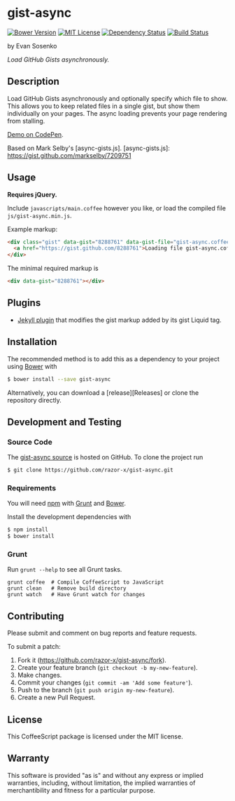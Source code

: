 # gist-async

[![Bower Version](https://img.shields.io/bower/v/gist-async.svg)](http://bower.io/search/?q=gist-async)
[![MIT License](https://img.shields.io/github/license/razor-x/gist-async.svg)](./LICENSE.txt)
[![Dependency Status](https://img.shields.io/gemnasium/razor-x/gist-async.svg)](https://gemnasium.com/razor-x/gist-async)
[![Build Status](https://img.shields.io/travis/razor-x/gist-async.svg)](https://travis-ci.org/razor-x/gist-async)

by Evan Sosenko

_Load GitHub Gists asynchronously._

## Description

Load GitHub Gists asynchronously and optionally specify which file to show.
This allows you to keep related files in a single gist,
but show them individually on your pages.
The async loading prevents your page rendering from stalling.

[Demo on CodePen](https://codepen.io/razorx/pen/mGKih).

Based on Mark Selby's [async-gists.js].
[async-gists.js]: https://gist.github.com/markselby/7209751

## Usage

**Requires jQuery.**

Include `javascripts/main.coffee` however you like,
or load the compiled file `js/gist-async.min.js`.

Example markup:

```html
<div class="gist" data-gist="8288761" data-gist-file="gist-async.coffee">
  <a href="https://gist.github.com/8288761">Loading file gist-async.coffee from 8288761</a>
</div>
```

The minimal required markup is

```html
<div data-gist="8288761"></div>
```

## Plugins

* [Jekyll plugin] that modifies the gist markup added by its gist Liquid tag.

[Jekyll plugin]: https://gist.github.com/razor-x/2f62cff9eaae2fcd8cee#file-tag-gist-rb

## Installation

The recommended method is to add this as a dependency
to your project using [Bower] with

```bash
$ bower install --save gist-async
```

Alternatively, you can download a [release][Releases]
or clone the repository directly.

## Development and Testing

### Source Code

The [gist-async source](https://github.com/razor-x/gist-async)
is hosted on GitHub.
To clone the project run

```bash
$ git clone https://github.com/razor-x/gist-async.git
```

### Requirements

You will need [npm] with [Grunt] and [Bower].

Install the development dependencies with

```bash
$ npm install
$ bower install
```

### Grunt

Run `grunt --help` to see all Grunt tasks.

```
grunt coffee  # Compile CoffeeScript to JavaScript
grunt clean   # Remove build directory
grunt watch   # Have Grunt watch for changes
```

[Bower]: http://bower.io/
[Grunt]: http://gruntjs.com/
[npm]: https://www.npmjs.com/

## Contributing

Please submit and comment on bug reports and feature requests.

To submit a patch:

1. Fork it (https://github.com/razor-x/gist-async/fork).
2. Create your feature branch (`git checkout -b my-new-feature`).
3. Make changes.
4. Commit your changes (`git commit -am 'Add some feature'`).
5. Push to the branch (`git push origin my-new-feature`).
6. Create a new Pull Request.

## License

This CoffeeScript package is licensed under the MIT license.

## Warranty

This software is provided "as is" and without any express or
implied warranties, including, without limitation, the implied
warranties of merchantibility and fitness for a particular
purpose.

